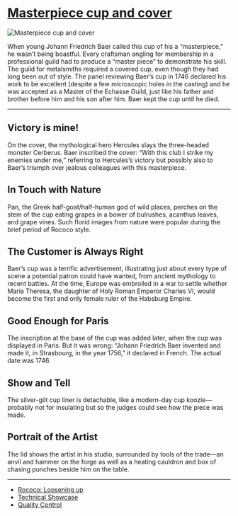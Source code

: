 # [Masterpiece cup and cover](http://artsmia.github.io/griot/#/o/109118)
![Masterpiece cup and cover](http://api.artsmia.org/images/109118/large.jpg)

When young Johann Friedrich Baer called this cup of his a “masterpiece,” he wasn’t being boastful. Every craftsman angling for membership in a professional guild had to produce a “master piece” to demonstrate his skill. The guild for metalsmiths required a covered cup, even though they had long been out of style. The panel reviewing Baer’s cup in 1746 declared his work to be excellent (despite a few microscopic holes in the casting) and he was accepted as a Master of the Echasse Guild, just like his father and brother before him and his son after him. Baer kept the cup until he died.

---

## Victory is mine!

On the cover, the mythological hero Hercules slays the three-headed monster Cerberus. Baer inscribed the cover: “With this club I strike my enemies under me,” referring to Hercules’s victory but possibly also to Baer’s triumph over jealous colleagues with this masterpiece.

## In Touch with Nature

Pan, the Greek half-goat/half-human god of wild places, perches on the stem of the cup eating grapes in a bower of bulrushes, acanthus leaves, and grape vines. Such florid images from nature were popular during the brief period of Rococo style.

## The Customer is Always Right

Baer’s cup was a terrific advertisement, illustrating just about every type of scene a potential patron could have wanted, from ancient mythology to recent battles. At the time, Europe was embroiled in a war to settle whether Maria Theresa, the daughter of Holy Roman Emperor Charles VI, would become the first and only female ruler of the Habsburg Empire.

## Good Enough for Paris

The inscription at the base of the cup was added later, when the cup was displayed in Paris. But it was wrong: “Johann Friedrich Baer invented and made it, in Strasbourg, in the year 1756,” it declared in French. The actual date was 1746.

## Show and Tell

The silver-gilt cup liner is detachable, like a modern-day cup koozie— probably not for insulating but so the judges could see how the piece was made.

## Portrait of the Artist

The lid shows the artist in his studio, surrounded by tools of the trade—an anvil and hammer on the forge as well as a heating cauldron and box of chasing punches beside him on the table.

---

* [Rococo: Loosening up](../stories/rococo-loosening-up.md)
* [Technical Showcase](../stories/technical-showcase.md)
* [Quality Control](../stories/quality-control.md)

